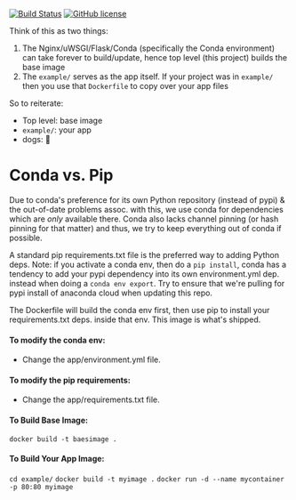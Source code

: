 [![Build Status](https://travis-ci.org/superphy/docker-flask-conda.svg?branch=master)](https://travis-ci.org/superphy/docker-flask-conda) [![GitHub license](https://img.shields.io/badge/license-Apache%202-blue.svg)](https://raw.githubusercontent.com/superphy/docker-flask-conda/master/LICENSE.txt)

Think of this as two things:
1. The Nginx/uWSGI/Flask/Conda (specifically the Conda environment) can take forever to build/update, hence top level (this project) builds the base image
2. The `example/` serves as the app itself. If your project was in `example/` then you use that `Dockerfile` to copy over your app files

So to reiterate:
* Top level: base image
* `example/`: your app
* dogs: :dog:

# Conda vs. Pip

Due to conda's preference for its own Python repository (instead of pypi) & the
out-of-date problems assoc. with this, we use conda for dependencies which are
*only* available there.
Conda also lacks channel pinning (or hash pinning for that matter) and thus, we
try to keep everything out of conda if possible.

A standard pip requirements.txt file is the preferred way to adding Python deps.
Note: if you activate a conda env, then do a `pip install`, conda has a tendency
to add your pypi dependency into its own environment.yml dep. instead when doing
a `conda env export`. Try to ensure that we're pulling for pypi install of
anaconda cloud when updating this repo.

The Dockerfile will build the conda env first, then use pip to install your
requirements.txt deps. inside that env. This image is what's shipped.

#### To modify the conda env:
* Change the app/environment.yml file.

#### To modify the pip requirements:
* Change the app/requirements.txt file.



#### To Build Base Image:
`docker build -t baesimage .`

#### To Build Your App Image:
`cd example/`
`docker build -t myimage .`
`docker run -d --name mycontainer -p 80:80 myimage`
